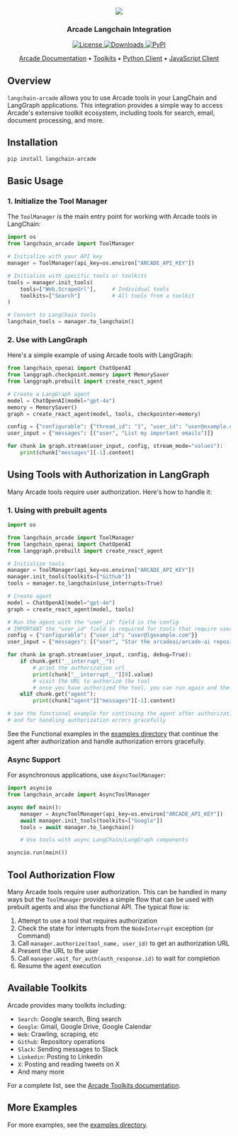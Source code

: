 <h3 align="center">
  <a name="readme-top"></a>
  <img
    src="https://docs.arcade.dev/images/logo/arcade-logo.png"
  >
</h3>
<div align="center">
  <h3>Arcade Langchain Integration</h3>
    <a href="https://github.com/arcadeai/langchain-arcade/blob/main/LICENSE">
  <img src="https://img.shields.io/badge/License-MIT-yellow.svg" alt="License">
</a>
    <a href="https://pepy.tech/project/langchain-arcade">
  <img src="https://static.pepy.tech/badge/langchain-arcade" alt="Downloads">
  <a href="https://pypi.org/project/langchain-arcade/">
    <img src="https://img.shields.io/pypi/v/langchain-arcade.svg" alt="PyPI">
  </a>
</a>

</div>

<p align="center">
    <a href="https://docs.arcade.dev" target="_blank">Arcade Documentation</a> •
    <a href="https://docs.arcade.dev/toolkits" target="_blank">Toolkits</a> •
    <a href="https://github.com/ArcadeAI/arcade-py" target="_blank">Python Client</a> •
    <a href="https://github.com/ArcadeAI/arcade-js" target="_blank">JavaScript Client</a>
</p>

## Overview

`langchain-arcade` allows you to use Arcade tools in your LangChain and LangGraph applications. This integration provides a simple way to access Arcade's extensive toolkit ecosystem, including tools for search, email, document processing, and more.

## Installation

```bash
pip install langchain-arcade
```

## Basic Usage

### 1. Initialize the Tool Manager

The `ToolManager` is the main entry point for working with Arcade tools in LangChain:

```python
import os
from langchain_arcade import ToolManager

# Initialize with your API key
manager = ToolManager(api_key=os.environ["ARCADE_API_KEY"])

# Initialize with specific tools or toolkits
tools = manager.init_tools(
    tools=["Web.ScrapeUrl"],     # Individual tools
    toolkits=["Search"]          # All tools from a toolkit
)

# Convert to LangChain tools
langchain_tools = manager.to_langchain()
```

### 2. Use with LangGraph

Here's a simple example of using Arcade tools with LangGraph:

```python
from langchain_openai import ChatOpenAI
from langgraph.checkpoint.memory import MemorySaver
from langgraph.prebuilt import create_react_agent

# Create a LangGraph agent
model = ChatOpenAI(model="gpt-4o")
memory = MemorySaver()
graph = create_react_agent(model, tools, checkpointer=memory)

config = {"configurable": {"thread_id": "1", "user_id": "user@example.com"}}
user_input = {"messages": [("user", "List my important emails")]}

for chunk in graph.stream(user_input, config, stream_mode="values"):
    print(chunk["messages"][-1].content)
```

## Using Tools with Authorization in LangGraph

Many Arcade tools require user authorization. Here's how to handle it:

### 1. Using with prebuilt agents

```python
import os

from langchain_arcade import ToolManager
from langchain_openai import ChatOpenAI
from langgraph.prebuilt import create_react_agent

# Initialize tools
manager = ToolManager(api_key=os.environ["ARCADE_API_KEY"])
manager.init_tools(toolkits=["Github"])
tools = manager.to_langchain(use_interrupts=True)

# Create agent
model = ChatOpenAI(model="gpt-4o")
graph = create_react_agent(model, tools)

# Run the agent with the "user_id" field in the config
# IMPORTANT the "user_id" field is required for tools that require user authorization
config = {"configurable": {"user_id": "user@lgexample.com"}}
user_input = {"messages": [("user", "Star the arcadeai/arcade-ai repository on GitHub")]}

for chunk in graph.stream(user_input, config, debug=True):
    if chunk.get("__interrupt__"):
        # print the authorization url
        print(chunk["__interrupt__"][0].value)
        # visit the URL to authorize the tool
        # once you have authorized the tool, you can run again and the agent will continue
    elif chunk.get("agent"):
        print(chunk["agent"]["messages"][-1].content)

# see the functional example for continuing the agent after authorization
# and for handling authorization errors gracefully

```

See the Functional examples in the [examples directory](https://github.com/ArcadeAI/arcade-ai/tree/main/examples/langchain) that continue the agent after authorization and handle authorization errors gracefully.

### Async Support

For asynchronous applications, use `AsyncToolManager`:

```python
import asyncio
from langchain_arcade import AsyncToolManager

async def main():
    manager = AsyncToolManager(api_key=os.environ["ARCADE_API_KEY"])
    await manager.init_tools(toolkits=["Google"])
    tools = await manager.to_langchain()

    # Use tools with async LangChain/LangGraph components

asyncio.run(main())
```

## Tool Authorization Flow

Many Arcade tools require user authorization. This can be handled in many ways but the `ToolManager` provides a simple flow that can be used with prebuilt agents and also the functional API. The typical flow is:

1. Attempt to use a tool that requires authorization
2. Check the state for interrupts from the `NodeInterrupt` exception (or Command)
3. Call `manager.authorize(tool_name, user_id)` to get an authorization URL
4. Present the URL to the user
5. Call `manager.wait_for_auth(auth_response.id)` to wait for completion
6. Resume the agent execution

## Available Toolkits

Arcade provides many toolkits including:

-   `Search`: Google search, Bing search
-   `Google`: Gmail, Google Drive, Google Calendar
-   `Web`: Crawling, scraping, etc
-   `Github`: Repository operations
-   `Slack`: Sending messages to Slack
-   `Linkedin`: Posting to Linkedin
-   `X`: Posting and reading tweets on X
-   And many more

For a complete list, see the [Arcade Toolkits documentation](https://docs.arcade.dev/toolkits).

## More Examples

For more examples, see the [examples directory](https://github.com/ArcadeAI/arcade-ai/tree/main/examples/langchain).
